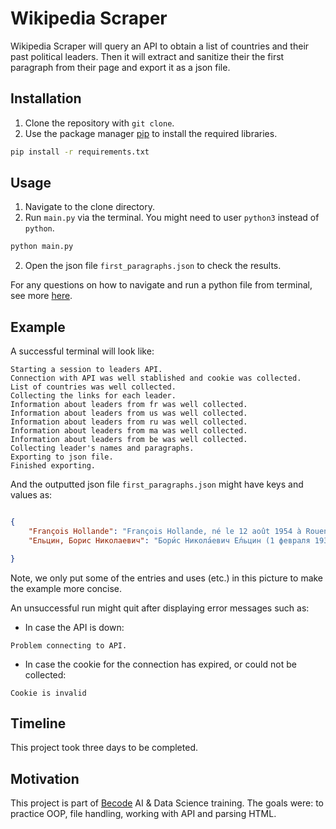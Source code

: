# Wikipedia Scraper

Wikipedia Scraper will query an API to obtain a list of countries and their past political leaders. Then it will extract and sanitize their the first paragraph from their page and export it as a json file.

## Installation

1. Clone the repository with `git clone`. 
2. Use the package manager [pip](https://pip.pypa.io/en/stable/) to install the required libraries.

```bash
pip install -r requirements.txt
```

## Usage
1. Navigate to the clone directory.
2. Run `main.py` via the terminal. You might need to user `python3` instead of `python`. 
```bash
python main.py
```
2. Open the json file `first_paragraphs.json` to check the results.

For any questions on how to navigate and run a python file from terminal, see more [here](https://vteams.com/blog/how-to-run-a-python-script-in-terminal/#:~:text=To%20execute%20a%20Python%20script,you're%20using%20Python%203.).




## Example
A successful terminal will look like:

```
Starting a session to leaders API.
Connection with API was well stablished and cookie was collected.
List of countries was well collected.
Collecting the links for each leader.
Information about leaders from fr was well collected.
Information about leaders from us was well collected.
Information about leaders from ru was well collected.
Information about leaders from ma was well collected.
Information about leaders from be was well collected.
Collecting leader's names and paragraphs.
Exporting to json file.
Finished exporting.
```
And the outputted json file `first_paragraphs.json` might have keys and values as: 

```json

{
    "François Hollande": "François Hollande, né le 12 août 1954 à Rouen (Seine-Inférieure) (etc).",
    "Ельцин, Борис Николаевич": "Бори́с Никола́евич Е́льцин (1 февраля 1931 (1931-02-01) (etc.)"

}
```
Note, we only put some of the entries and uses (etc.) in this picture to make the example more concise.

An unsuccessful run might quit after displaying error messages such as:

* In case the API is down:
```
Problem connecting to API.
```
* In case the cookie for the connection has expired, or could not be collected:
```
Cookie is invalid
```


## Timeline
This project took three days to be completed.

## Motivation

This project is part of [Becode](https://becode.org/) AI & Data Science training. 
The goals were: to practice OOP, file handling, working with API and parsing HTML.